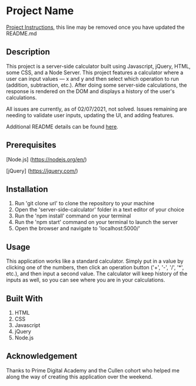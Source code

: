 # Project Name

[Project Instructions](./INSTRUCTIONS.md), this line may be removed once you have updated the README.md

## Description

This project is a server-side calculator built using Javascript, jQuery, HTML, some CSS, and a Node Server. This project features a calculator where a user can input values — x and y and then select which operation to run (addition, subtraction, etc.). After doing some server-side calculations, the response is rendered on the DOM and displays a history of the user's calculations.

All issues are currently, as of 02/07/2021, not solved. Issues remaining are needing to validate user inputs, updating the UI, and adding features.

Additional README details can be found [here](https://github.com/PrimeAcademy/readme-template/blob/master/README.md).

## Prerequisites

[Node.js] (https://nodejs.org/en/)

[jQuery] (https://jquery.com/)

## Installation

1. Run 'git clone url' to clone the repository to your machine
2. Open the 'server-side-calculator' folder in a text editor of your choice
3. Run the 'npm install' command on your terminal
4. Run the 'npm start' command on your terminal to launch the server
5. Open the browser and navigate to 'localhost:5000/'

## Usage

This application works like a standard calculator. Simply put in a value by clicking one of the numbers, then click an operation button ('+', '-', '/', '\*', etc.), and then input a second value. The calculator will keep history of the inputs as well, so you can see where you are in your calculations.

## Built With

1. HTML
2. CSS
3. Javascript
4. jQuery
5. Node.js

## Acknowledgement

Thanks to Prime Digital Academy and the Cullen cohort who helped me along the way of creating this application over the weekend.
